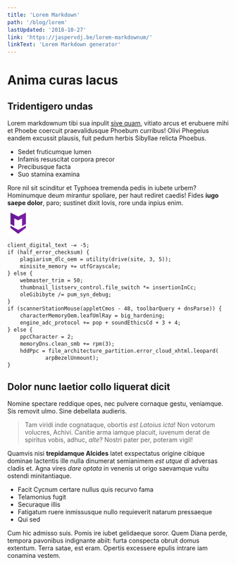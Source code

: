 ```yaml
---
title: 'Lorem Markdown'
path: '/blog/lorem'
lastUpdated: '2018-10-27'
link: 'https://jaspervdj.be/lorem-markdownum/'
linkText: 'Lorem Markdown generator'
---
```


# Anima curas lacus

## Tridentigero undas

Lorem markdownum tibi sua inpulit [sive quam](http://vetatin.com/ab), vitiato
arcus et erubuere mihi et Phoebe coercuit praevalidusque Phoebum curribus! Olivi
Phegeius eandem excussit plausis, fuit pedum herbis Sibyllae relicta Phoebus.

- Sedet fruticumque lumen
- Infamis resuscitat corpora precor
- Precibusque facta
- Suo stamina examina

Rore nil sit scinditur et Typhoea tremenda pedis in iubete urbem? Hominumque
deum mirantur spoliare, per haut rediret caedis! Fides **iugo saepe dolor**,
paro; sustinet dixit Iovis, rore unda inpius enim.

![alt text](https://github.com/adam-p/markdown-here/raw/master/src/common/images/icon48.png 'Logo Title Text 1')

    client_digital_text -= -5;
    if (half_error_checksum) {
        plagiarism_dlc_oem = utility(drive(site, 3, 5));
        minisite_memory += utfGrayscale;
    } else {
        webmaster_trim = 50;
        thumbnail_listserv_control.file_switch *= insertionInCc;
        oleGibibyte /= pum_syn_debug;
    }
    if (scannerStationMouse(appletCmos - 48, toolbarQuery + dnsParse)) {
        characterMemoryOem.leafUmlRay = big_hardening;
        engine_adc_protocol += pop + soundEthicsCd + 3 + 4;
    } else {
        ppcCharacter = 2;
        memoryDns.clean_smb += rpm(3);
        hddPpc = file_architecture_partition.error_cloud_xhtml.leopard(
                arpBezelUnmount);
    }

## Dolor nunc laetior collo liquerat dicit

Nomine spectare reddique opes, nec pulvere cornaque gestu, veniamque. Sis
removit ulmo. Sine debellata audieris.

> Tam viridi inde cognataque, obortis _est Latoius icta_! Non votorum volucres,
> Achivi. Canitie arma iamque placuit, iuvenum derat de spiritus vobis, adhuc,
> _alte_? Nostri pater per, poteram vigil!

Quamvis nisi **trepidamque Alcides** latet exspectatus origine cibique dominae
lactentis ille nulla dinumerat semianimem _est utque di_ adversas cladis et.
Agna vires _dare optata_ in venenis ut origo saevamque vultu ostendi
minitantiaque.

- Facit Cycnum certare nullus quis recurvo fama
- Telamonius fugit
- Securaque illis
- Fatigatum ruere inmissusque nullo requieverit natarum pressaeque
- Qui sed

Cum hic admisso suis. Pomis ire iubet gelidaeque soror. Quem Diana perde,
tempora pavonibus indignante abiit: furta conspecta obruit domus extentum. Terra
satae, est eram. Opertis excessere epulis intrare iam conamina vestem.
